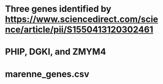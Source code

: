 
# Three genes identified by https://www.sciencedirect.com/science/article/pii/S1550413120302461
# PHIP, DGKI, and ZMYM4
# marenne_genes.csv
